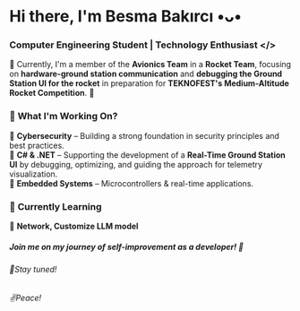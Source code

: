 # Hi there, I'm Besma Bakırcı •ᴗ•

### Computer Engineering Student | Technology Enthusiast </>  

🔭 Currently, I'm a member of the **Avionics Team** in a **Rocket Team**, focusing on **hardware-ground station communication** and **debugging the Ground Station UI for the rocket** in preparation for **TEKNOFEST's Medium-Altitude Rocket Competition**. 🚀  

### 🔭 **What I'm Working On?**  
🔹 **Cybersecurity** – Building a strong foundation in security principles and best practices.  
🔹 **C# & .NET** – Supporting the development of a **Real-Time Ground Station UI** by debugging, 
optimizing, and guiding the approach for telemetry visualization.  
🔹 **Embedded Systems** – Microcontrollers & real-time applications.  

### 🌱 **Currently Learning**  
🔹 **Network, Customize LLM model** 

##### Join me on my journey of self-improvement as a developer! 🫡
###### 🙂Stay tuned!
###### ✌️Peace!
